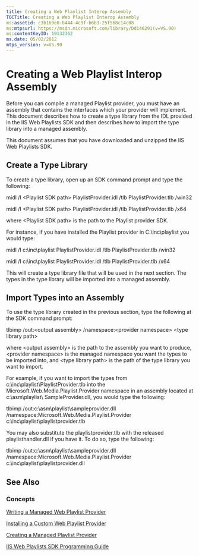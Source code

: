```yaml
---
title: Creating a Web Playlist Interop Assembly
TOCTitle: Creating a Web Playlist Interop Assembly
ms:assetid: c3b169e8-b444-4c9f-b6b3-25f568c14c08
ms:mtpsurl: https://msdn.microsoft.com/library/Dd146291(v=VS.90)
ms:contentKeyID: 19132362
ms.date: 05/02/2012
mtps_version: v=VS.90
---
```


# Creating a Web Playlist Interop Assembly

Before you can compile a managed Playlist provider, you must have an assembly that contains the interfaces which your provider will implement. This document describes how to create a type library from the IDL provided in the IIS Web Playlists SDK and then describes how to import the type library into a managed assembly.

This document assumes that you have downloaded and unzipped the IIS Web Playlists SDK.

## Create a Type Library

To create a type library, open up an SDK command prompt and type the following:

midl /I \<Playlist SDK path\> PlaylistProvider.idl /tlb PlaylistProvider.tlb /win32

midl /I \<Playlist SDK path\> PlaylistProvider.idl /tlb PlaylistProvider.tlb /x64

where \<Playlist SDK path\> is the path to the Playlist provider SDK.

For instance, if you have installed the Playlist provider in C:\\inc\\playlist you would type:

midl /I c:\\inc\\playlist PlaylistProvider.idl /tlb PlaylistProvider.tlb /win32

midl /I c:\\inc\\playlist PlaylistProvider.idl /tlb PlaylistProvider.tlb /x64

This will create a type library file that will be used in the next section. The types in the type library will be imported into a managed assembly.

## Import Types into an Assembly

To use the type library created in the previous section, type the following at the SDK command prompt:

tlbimp /out:\<output assembly\> /namespace:\<provider namespace\> \<type library path\>

where \<output assembly\> is the path to the assembly you want to produce, \<provider namespace\> is the managed namespace you want the types to be imported into, and \<type library path\> is the path of the type library you want to import.

For example, if you want to import the types from c:\\inc\\playlist\\PlaylistProvider.tlb into the Microsoft.Web.Media.Playlist.Provider namespace in an assembly located at c:\\asm\\playlist\\ SampleProvider.dll, you would type the following:

tlbimp /out:c:\\asm\\playlist\\sampleprovider.dll /namespace:Microsoft.Web.Media.Playlist.Provider c:\\inc\\playlist\\playlistprovider.tlb

You may also substitute the playlistprovider.tlb with the released playlisthandler.dll if you have it. To do so, type the following:

tlbimp /out:c:\\asm\\playlist\\sampleprovider.dll /namespace:Microsoft.Web.Media.Playlist.Provider c:\\inc\\playlist\\playlistprovider.dll

## See Also

### Concepts

[Writing a Managed Web Playlist Provider](writing-a-managed-web-playlist-provider.md)

[Installing a Custom Web Playlist Provider](installing-a-custom-web-playlist-provider.md)

[Creating a Managed Playlist Provider](creating-a-managed-playlist-provider.md)

[IIS Web Playlists SDK Programming Guide](iis-web-playlists-sdk-programming-guide.md)

